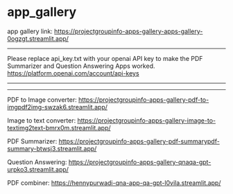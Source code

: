 # app_gallery

app gallery link: https://projectgroupinfo-apps-gallery-apps-gallery-0ogzgt.streamlit.app/

-------------------------

Please replace api_key.txt with your openai API key to make the PDF Summarizer and Question Answering Apps worked.
https://platform.openai.com/account/api-keys

-------------------------
-------------------------

PDF to Image converter: https://projectgroupinfo-apps-gallery-pdf-to-imgpdf2img-swzak6.streamlit.app/

Image to text converter: https://projectgroupinfo-apps-gallery-image-to-textimg2text-bmrx0m.streamlit.app/

PDF Summarizer: https://projectgroupinfo-apps-gallery-pdf-summarypdf-summary-btwsj3.streamlit.app/

Question Answering: https://projectgroupinfo-apps-gallery-qnaqa-gpt-urpko3.streamlit.app/

PDF combiner: https://hennypurwadi-qna-app-qa-gpt-l0vila.streamlit.app/
